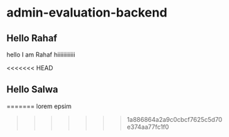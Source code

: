 # admin-evaluation-backend

## Hello Rahaf

hello I am Rahaf
hiiiiiiiiiiii

<<<<<<< HEAD
## Hello Salwa
=======
lorem epsim
>>>>>>> 1a886864a2a9c0cbcf7625c5d70e374aa77fc1f0
